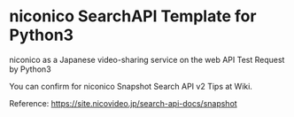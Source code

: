 # niconico SearchAPI Template for Python3
niconico as a Japanese video-sharing service on the web API Test Request by Python3

You can confirm for niconico Snapshot Search API v2 Tips at Wiki.

Reference: https://site.nicovideo.jp/search-api-docs/snapshot
